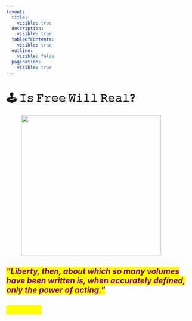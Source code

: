 ```yaml
---
layout:
  title:
    visible: true
  description:
    visible: true
  tableOfContents:
    visible: true
  outline:
    visible: false
  pagination:
    visible: true
---
```


# 🕹️ 𝙸𝚜 𝙵𝚛𝚎𝚎 𝚆𝚒𝚕𝚕 𝚁𝚎𝚊𝚕?

<figure><img src="../../../../../.gitbook/assets/pexels-btgl-♡-5839347.jpg" alt="" width="375"><figcaption></figcaption></figure>

## _<mark style="color:purple;">"Liberty, then, about which so many volumes have been written is, when accurately defined, only the power of acting."</mark>_&#x20;

## _<mark style="color:yellow;">- Voltaire</mark>_
